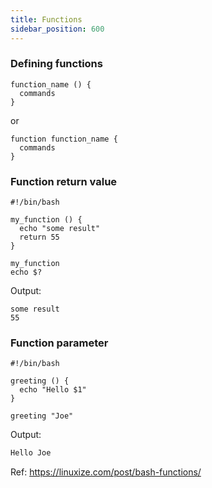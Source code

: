```yaml
---
title: Functions
sidebar_position: 600
---
```


### Defining functions

```shell
function_name () {
  commands
}
```

or 

```shell
function function_name {
  commands
}
```

### Function return value

```shell
#!/bin/bash

my_function () {
  echo "some result"
  return 55
}

my_function
echo $?
```

Output: 

```text
some result
55
```

### Function parameter

```shell
#!/bin/bash

greeting () {
  echo "Hello $1"
}

greeting "Joe"
```

Output: 

```bash
Hello Joe
```

Ref: https://linuxize.com/post/bash-functions/

